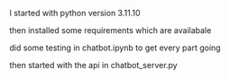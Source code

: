 I started with python version 3.11.10

then installed some requirements which are availabale 

did some testing in chatbot.ipynb to get every part going

then started with the api in chatbot_server.py

